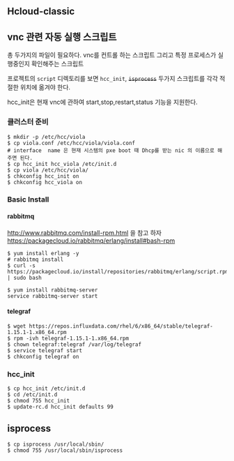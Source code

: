 ## Hcloud-classic

## vnc 관련 자동 실행 스크립트

총 두가지의 파일이 필요하다.
vnc를 컨트롤 하는 스크립트 그리고 특정 프로세스가 실행중인지 확인해주는 스크립트

프로젝트의 `script` 디렉토리를 보면 `hcc_init`, ~~`isprocess`~~ 두가지 스크립트를
각각 적절한 위치에 옮겨야 한다.

hcc_init은 현재 vnc에 관하여 start,stop,restart,status 기능을 지원한다.

### 클러스터 준비

```shell
$ mkdir -p /etc/hcc/viola
$ cp viola.conf /etc/hcc/viola/viola.conf
# interface  name 은 현재 시스템의 pxe boot 때 Dhcp를 받는 nic 의 이름으로 해주면 된다.
$ cp hcc_init hcc_viola /etc/init.d
$ cp viola /etc/hcc/viola/
$ chkconfig hcc_init on
$ chkconfig hcc_viola on
```

### Basic Install

#### rabbitmq
http://www.rabbitmq.com/install-rpm.html 을 참고 하자
https://packagecloud.io/rabbitmq/erlang/install#bash-rpm
```shell
$ yum install erlang -y
# rabbitmq install
$ curl -s https://packagecloud.io/install/repositories/rabbitmq/erlang/script.rpm.sh | sudo bash

$ yum install rabbitmq-server
service rabbitmq-server start
```

#### telegraf

```shell
$ wget https://repos.influxdata.com/rhel/6/x86_64/stable/telegraf-1.15.1-1.x86_64.rpm
$ rpm -ivh telegraf-1.15.1-1.x86_64.rpm
$ chown telegraf:telegraf /var/log/telegraf
$ service telegraf start
$ chkconfig telegraf on
```


### hcc_init

```shell
$ cp hcc_init /etc/init.d
$ cd /etc/init.d
$ chmod 755 hcc_init
$ update-rc.d hcc_init defaults 99
```


## isprocess

```shell
$ cp isprocess /usr/local/sbin/
$ chmod 755 /usr/local/sbin/isprocess
```

